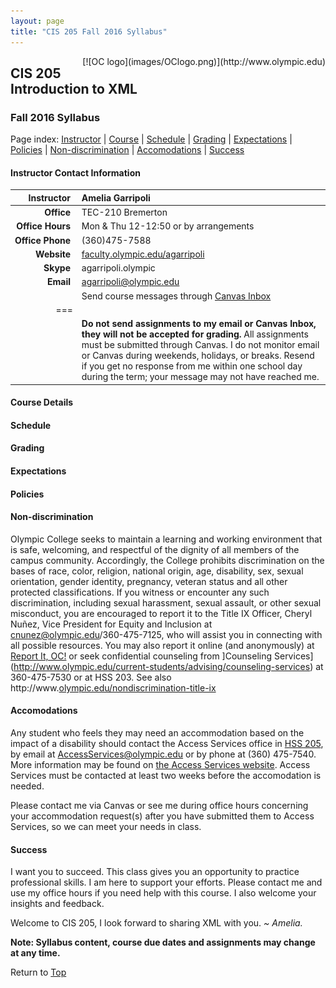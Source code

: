 ```yaml
---
layout: page
title: "CIS 205 Fall 2016 Syllabus"
---
```


<span style="float:right;">
[![OC logo](images/OClogo.png)](http://www.olympic.edu)
</span>

## CIS 205 Introduction to XML

### Fall 2016 Syllabus

Page index: [Instructor](#instructor-contact-information) \| [Course](#course-details) \| 
[Schedule](#schedule) \| [Grading](#grading) \| [Expectations](#expectations) \| 
[Policies](#policies) \| [Non-discrimination](#non-discrimination) \| 
[Accomodations](#accomodations) \| [Success](#success)

#### Instructor Contact Information

| **Instructor**&nbsp; | Amelia Garripoli
|--:|:--
| **Office**&nbsp; | TEC-210 Bremerton
| **Office&nbsp;Hours**&nbsp; | Mon & Thu 12-12:50 or by arrangements 
| **Office&nbsp;Phone**&nbsp; | (360)475-7588
| **Website**&nbsp; | [faculty.olympic.edu/agarripoli](http://faculty.olympic.edu/agarripoli)
| **Skype**&nbsp; | agarripoli.olympic
| **Email**&nbsp; | agarripoli@olympic.edu
| | Send course messages through [Canvas Inbox](https://olympic.instructure.com/conversations?)
|===
|| **Do not send assignments to my email or Canvas Inbox, they will not be accepted for grading.** All assignments must be submitted through Canvas. I do not monitor email or Canvas during weekends, holidays, or breaks. Resend if you get no response from me within one school day during the term; your message may not have reached me.


#### Course Details

#### Schedule

#### Grading

#### Expectations

#### Policies

#### <i class="fa fa-spock"></i>Non-discrimination

Olympic College seeks to maintain a learning and working environment that 
is safe, welcoming, and respectful of the dignity of all members of the 
campus community.  Accordingly, the College prohibits discrimination on the 
bases of race, color, religion, national origin, age, disability, sex, sexual 
orientation, gender identity, pregnancy, veteran status and all other protected 
classifications.  If you witness or encounter any such discrimination, including 
sexual harassment, sexual assault, or other sexual misconduct, you are encouraged 
to report it to the Title IX Officer, Cheryl Nuñez, Vice President for Equity and 
Inclusion at cnunez@olympic.edu/360-475-7125, 
who will assist you in connecting with all possible 
resources.  You may also report it online (and anonymously) at 
[Report It, OC!](https://publicdocs.maxient.com/incidentreport.php?OlympicCollege)
or seek confidential counseling from 
]Counseling Services](http://www.olympic.edu/current-students/advising/counseling-services)
at 360-475-7530 or at HSS 203.  See also 
http://www.[olympic.edu/nondiscrimination-title-ix](http://www.olympic.edu/nondiscrimination-title-ix)

#### <i class="fa fa-globe"></i>Accomodations

Any student who feels they may need an accommodation based on the impact of a
disability should contact the Access Services office in 
[HSS 205](http://apps.olympic.edu/CampusMap/?b=HSS), 
by email at [AccessServices@olympic.edu](mailto:AccessServices@olympic.edu) 
or by phone at (360) 475-7540. More information may be found on 
[the Access Services website](http://www.olympic.edu/AccessServices). 
Access Services must be contacted at least two weeks before the accomodation is needed.

Please contact me via Canvas or see me during office hours concerning your accommodation request(s)
after you have submitted them to Access Services,
so we can meet your needs in class.

#### <i class="fa fa-rocket"></i>Success

I want you to succeed. This class gives you an opportunity to practice professional
skills. I am here to support your efforts.
Please contact me and use my office hours if you need help with this course.
I also welcome your insights and feedback. 

Welcome to CIS 205, I look forward to sharing XML with you. *\~ Amelia.*

**Note: Syllabus content, course due dates and assignments may change at any time.**

Return to [Top](#cis-205-introduction-to-xml)


